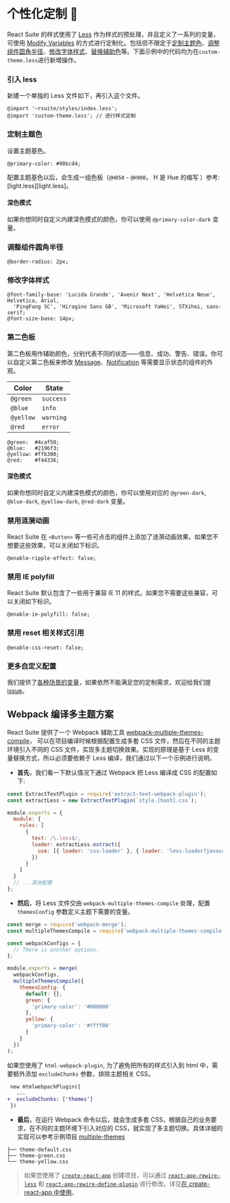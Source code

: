 # 个性化定制 🎨

React Suite 的样式使用了 [Less][less] 作为样式的预处理，并且定义了一系列的变量，可使用 [Modify Variables][modify variables] 的方式进行定制化。包括但不限定于[定制主题色](#定制主题色)、[调整组件圆角半径](#调整组件圆角半径)、[修改字体样式](#修改字体样式)、[替换辅助色](#替换辅助色)等。下面示例中的代码均为在`custom-theme.less`进行新增操作。

### 引入 less

新建一个单独的 Less 文件如下，再引入这个文件。

```less
@import '~rsuite/styles/index.less';
@import 'custom-theme.less'; // 进行样式定制
```

### 定制主题色

设置主题基色。

```less
@primary-color: #00bcd4;
```

配置主题基色以后，会生成一组色板（`@H050` - `@H900`， H 是 Hue 的缩写 ）参考: [light.less][light.less]。

#### 深色模式

如果你想同时自定义内建深色模式的颜色，你可以使用 `@primary-color-dark` 变量。

### 调整组件圆角半径

```less
@border-radius: 2px;
```

### 修改字体样式

```less
@font-family-base: 'Lucida Grande', 'Avenir Next', 'Helvetica Neue', Helvetica, Arial,
  'PingFang SC', 'Hiragino Sans GB', 'Microsoft YaHei', STXihei, sans-serif;
@font-size-base: 14px;
```

### 第二色板

第二色板用作辅助颜色，分别代表不同的状态——信息、成功、警告、错误。你可以自定义第二色板来修改 [Message](/zh/components/message)、[Notification](/zh/components/notification) 等需要显示状态的组件的外观。

| Color     | State     |
| --------- | --------- |
| `@green`  | `success` |
| `@blue`   | `info`    |
| `@yellow` | `warning` |
| `@red`    | `error`   |

<!-- prettier-ignore-start -->
```less
@green:  #4caf50;
@blue:   #2196f3;
@yellow: #ffb300;
@red:    #f44336;
```
<!-- prettier-ignore-end -->

#### 深色模式

如果你想同时自定义内建深色模式的颜色，你可以使用对应的 `@green-dark`, `@blue-dark`, `@yellow-dark`, `@red-dark` 变量。

### 禁用涟漪动画

React Suite 在 `<Button>` 等一些可点击的组件上添加了涟漪动画效果。如果您不想要这些效果，可以关闭如下标识。

```less
@enable-ripple-effect: false;
```

### 禁用 IE polyfill

React Suite 默认包含了一些用于兼容 IE 11 的样式。如果您不需要这些兼容，可以关闭如下标识。

```less
@enable-ie-polyfill: false;
```

### 禁用 reset 相关样式引用

```less
@enable-css-reset: false;
```

### 更多自定义配置

我们提供了[各种场景的变量][variables.less]，如果依然不能满足您的定制需求，欢迎给我们提 [issue][issue]。

## Webpack 编译多主题方案

React Suite 提供了一个 Webpack 辅助工具 [webpack-multiple-themes-compile][webpack-multiple-themes-compile]，
可以在项目编译时候根据配置生成多套 CSS 文件，然后在不同的主题环境引入不同的 CSS 文件，实现多主题切换效果。实现的原理是基于 Less 的变量替换方式，所以必须要依赖于 Less 编译，我们通过以下一个示例进行说明。

- **首先**，我们看一下默认情况下通过 Webpack 把 Less 编译成 CSS 的配置如下:

```js
const ExtractTextPlugin = require('extract-text-webpack-plugin');
const extractLess = new ExtractTextPlugin(`style.[hash].css`);

module.exports = {
  module: {
    rules: [
      {
        test: /\.less$/,
        loader: extractLess.extract({
          use: [{ loader: 'css-loader' }, { loader: 'less-loader?javascriptEnabled=true' }]
        })
      }
    ]
  }
  // ...其他配置
};
```

- **然后**，将 Less 文件交由 `webpack-multiple-themes-compile` 处理，配置 `themesConfig` 参数定义主题下需要的变量。

```js
const merge = require('webpack-merge');
const multipleThemesCompile = require('webpack-multiple-themes-compile');

const webpackConfigs = {
  // There is another options.
};

module.exports = merge(
  webpackConfigs,
  multipleThemesCompile({
    themesConfig: {
      default: {},
      green: {
        'primary-color': '#008000'
      },
      yellow: {
        'primary-color': '#ffff00'
      }
    }
  })
);
```

如果您使用了 `html-webpack-plugin`, 为了避免把所有的样式引入到 html 中，需要额外添加 `excludeChunks` 参数，排除主题相关 CSS。

```diff
 new HtmlwebpackPlugin({
   ...
+  excludeChunks: ['themes']
 })
```

- **最后**，在运行 Webpack 命令以后，就会生成多套 CSS，根据自己的业务要求，在不同的主题环境下引入对应的 CSS，就实现了多主题切换。具体详细的实现可以参考示例项目 [multiple-themes][multiple-themes]

```
├── theme-default.css
├── theme-green.css
└── theme-yellow.css
```

> 如果您使用了 [`create-react-app`][cra] 创建项目，可以通过 [`react-app-rewire-less`][rarl] 和 [`react-app-rewire-define-plugin`][rardp] 进行修改。详见[在 create-react-app 中使用][use-with-create-app]。

[cra]: https://github.com/facebook/create-react-app
[rarl]: https://www.npmjs.com/package/react-app-rewire-less
[rardp]: https://www.npmjs.com/package/react-app-rewire-define-plugin
[less]: http://lesscss.org/
[modify variables]: http://lesscss.org/usage/#using-less-in-the-browser-modify-variables
[rsuite-theme-pallete]: https://github.com/rsuite/rsuite/blob/main/src/styles/colors/light.less
[issue]: https://github.com/rsuite/rsuite/issues/new?template=bug_report.md
[variables.less]: https://github.com/rsuite/rsuite/blob/master/src/styles/variables.less
[use-with-create-app]: /guide/use-with-create-react-app#定制主题
[webpack-multiple-themes-compile]: https://github.com/rsuite/webpack-multiple-themes-compile
[multiple-themes]: https://github.com/rsuite/rsuite/tree/master/examples/custom-multiple-themes
